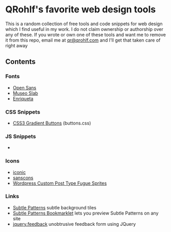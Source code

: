 # QRohlf's favorite web design tools

This is a random collection of free tools and code snippets for web design which I find useful in my work. I do not claim ownership or authorship over any of these. If you wrote or own one of these tools and want me to remove it from this repo, email me at qr@qrohlf.com and I'll get that taken care of right away

## Contents

### Fonts
- [Open Sans](http://opensans.com/)
- [Museo Slab](http://www.exljbris.com/museoslab.html)
- [Enriqueta](http://www.fontsquirrel.com/fonts/enriqueta)

### CSS Snippets
- [CSS3 Gradient Buttons](http://webdesignerwall.com/tutorials/css3-gradient-buttons) (buttons.css)

### JS Snippets
- 

### Icons
- [iconic](http://www.somerandomdude.com/work/iconic/)
- [sanscons](http://www.somerandomdude.com/work/sanscons/)
- [Wordpress Custom Post Type Fugue Sprites](http://randyjensenonline.com/thoughts/wordpress-custom-post-type-fugue-icons/)

### Links
- [Subtle Patterns](http://subtlepatterns.com/) subtle background tiles
- [Subtle Patterns Bookmarklet](http://bradjasper.com/subtle-patterns-bookmarklet/) lets you preview Subtle Patterns on any site
- [jquery.feedback](https://github.com/siong1987/jquery.feedback) unobtrusive feedback form using JQuery